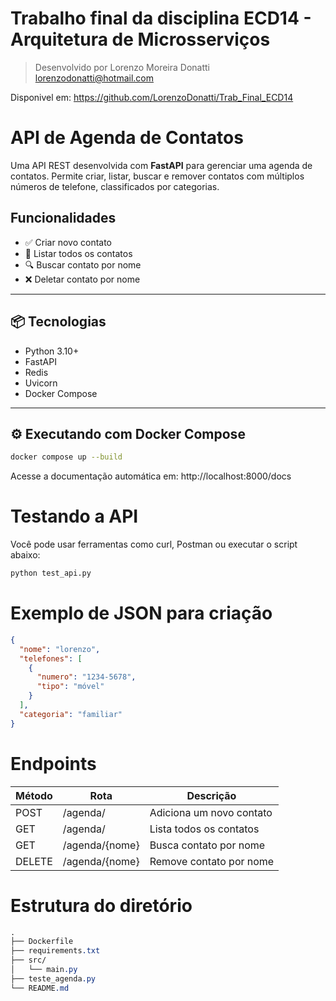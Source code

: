 # Trabalho final da disciplina ECD14 - Arquitetura de Microsserviços
> Desenvolvido por Lorenzo Moreira Donatti
> lorenzodonatti@hotmail.com

Disponivel em: https://github.com/LorenzoDonatti/Trab_Final_ECD14

# API de Agenda de Contatos

Uma API REST desenvolvida com **FastAPI** para gerenciar uma agenda de contatos. Permite criar, listar, buscar e remover contatos com múltiplos números de telefone, classificados por categorias.

## Funcionalidades

- ✅ Criar novo contato
- 📄 Listar todos os contatos
- 🔍 Buscar contato por nome
- ❌ Deletar contato por nome

---

## 📦 Tecnologias

- Python 3.10+
- FastAPI
- Redis
- Uvicorn
- Docker Compose

---

## ⚙️ Executando com Docker Compose

```bash
docker compose up --build
```

Acesse a documentação automática em:
http://localhost:8000/docs

# Testando a API
Você pode usar ferramentas como curl, Postman ou executar o script abaixo:

```bash
python test_api.py
```

# Exemplo de JSON para criação
```json
{
  "nome": "lorenzo",
  "telefones": [
    {
      "numero": "1234-5678",
      "tipo": "móvel"
    }
  ],
  "categoria": "familiar"
}
```
# Endpoints
| Método | Rota           | Descrição                 |
|--------|----------------|---------------------------|
| POST   | /agenda/       | Adiciona um novo contato  |
| GET    | /agenda/       | Lista todos os contatos   |
| GET    | /agenda/{nome} | Busca contato por nome    |
| DELETE | /agenda/{nome} | Remove contato por nome   |


# Estrutura do diretório
```css
.
├── Dockerfile
├── requirements.txt
├── src/
│   └── main.py
├── teste_agenda.py
└── README.md
```